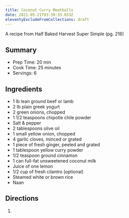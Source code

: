 ```yaml
---
title: Coconut Curry Meatballs
date: 2021-05-21T03:39:33.653Z
eleventyExcludeFromCollections: draft
---
```

A recipe from Half Baked Harvest Super Simple (pg. 216)

## Summary

- Prep Time: 20 min
- Cook Time: 25 minutes
- Servings: 6

## Ingredients

- 1 lb lean ground beef or lamb
- 2 lb plain greek yogurt
- 2 green onions, chopped
- 1 1/2 teaspoons chipotle chile powder
- Salt & pepper
- 2 tablespoons olive oil
- 1 small yellow onion, chopped
- 4 garlic cloves, minced or grated
- 1 piece of fresh ginger, peeled and grated
- 1 tablespoon yellow curry powder
- 1/2 teaspoon ground cinnamon
- 1 can full-fat unsweetened coconut milk
- Juice of one lemon
- 1/2 cup of fresh cilantro (optional)
- Steamed white or brown rice
- Naan

## Directions

1. 
